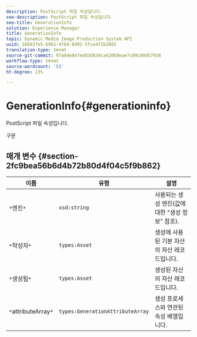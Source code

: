 ```yaml
---
description: PostScript 파일 속성입니다.
seo-description: PostScript 파일 속성입니다.
seo-title: GenerationInfo
solution: Experience Manager
title: GenerationInfo
topic: Dynamic Media Image Production System API
uuid: 166637e5-b981-4f64-8d92-5fce4f1b20d2
translation-type: tm+mt
source-git-commit: 97a84e8e7edd3d834ca42069eae7c09c00d57938
workflow-type: tm+mt
source-wordcount: '53'
ht-degree: 13%

---
```



# GenerationInfo{#generationinfo}

PostScript 파일 속성입니다.

구문

## 매개 변수 {#section-2fc9bea56b6d4b72b80d4f04c5f9b862}

| 이름 | 유형 | 설명 |
|---|---|---|
| `*`엔진`*` | `xsd:string` | 사용되는 생성 엔진(값에 대한 &quot;생성 정보&quot; 참조). |
| `*`작성자`*` | `types:Asset` | 생성에 사용된 기본 자산의 자산 레코드입니다. |
| `*`생성됨`*` | `types:Asset` | 생성된 자산의 자산 레코드입니다. |
| `*`attributeArray`*` | `types:GenerationAttributeArray` | 생성 프로세스와 연관된 속성 배열입니다. |

